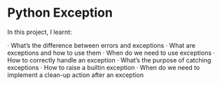 # Python Exception

In this project, I learnt:

&middot; What’s the difference between errors and exceptions
&middot; What are exceptions and how to use them
&middot; When do we need to use exceptions
&middot; How to correctly handle an exception
&middot; What’s the purpose of catching exceptions
&middot; How to raise a builtin exception
&middot; When do we need to implement a clean-up action after an exception
